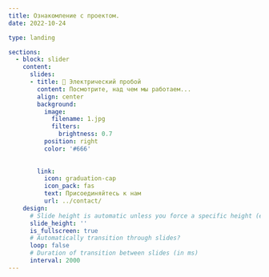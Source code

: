 ```yaml
---
title: Ознакомление с проектом.
date: 2022-10-24

type: landing

sections:
  - block: slider
    content:
      slides:
      - title: 👋 Электрический пробой
        content: Посмотрите, над чем мы работаем...
        align: center
        background:
          image:
            filename: 1.jpg
            filters:
              brightness: 0.7
          position: right
          color: '#666'
      
      
        link:
          icon: graduation-cap
          icon_pack: fas
          text: Присоединяйтесь к нам
          url: ../contact/
    design:
      # Slide height is automatic unless you force a specific height (e.g. '400px')
      slide_height: ''
      is_fullscreen: true
      # Automatically transition through slides?
      loop: false
      # Duration of transition between slides (in ms)
      interval: 2000
---
```


